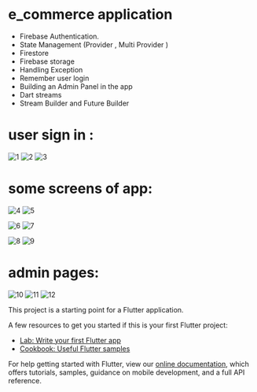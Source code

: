# e_commerce application


- Firebase Authentication.
- State Management (Provider , Multi Provider )
- Firestore
- Firebase storage
- Handling Exception
- Remember user login 
- Building an Admin Panel in the app
- Dart streams
- Stream Builder and Future Builder

# user sign in :

![1](https://user-images.githubusercontent.com/20237235/88402411-5e28aa80-cdcb-11ea-9299-1e67104f59a7.png)
![2](https://user-images.githubusercontent.com/20237235/88402412-5ec14100-cdcb-11ea-88fd-55fefcd29871.png)
![3](https://user-images.githubusercontent.com/20237235/88402416-5ff26e00-cdcb-11ea-8ed8-d940558b8637.png)

# some screens of app:

![4](https://user-images.githubusercontent.com/20237235/88402417-608b0480-cdcb-11ea-8c96-60ed0dfb1cb3.png)
![5](https://user-images.githubusercontent.com/20237235/88402426-6254c800-cdcb-11ea-9883-69f4ef734cc0.png)

![6](https://user-images.githubusercontent.com/20237235/88402434-641e8b80-cdcb-11ea-9c39-ddf9c4531b6b.png)
![7](https://user-images.githubusercontent.com/20237235/88402438-65e84f00-cdcb-11ea-97c3-904477641db1.png)

![8](https://user-images.githubusercontent.com/20237235/88402444-67197c00-cdcb-11ea-810a-450756b87ffd.png)
![9](https://user-images.githubusercontent.com/20237235/88402446-67b21280-cdcb-11ea-91db-0b72cf8339fc.png)

# admin pages:

![10](https://user-images.githubusercontent.com/20237235/88402447-684aa900-cdcb-11ea-9ad5-739622c8c83c.png)
![11](https://user-images.githubusercontent.com/20237235/88402449-684aa900-cdcb-11ea-8511-cf4b2a47f385.png)
![12](https://user-images.githubusercontent.com/20237235/88402450-68e33f80-cdcb-11ea-8d84-5d61601d1ea6.png)




This project is a starting point for a Flutter application.

A few resources to get you started if this is your first Flutter project:

- [Lab: Write your first Flutter app](https://flutter.dev/docs/get-started/codelab)
- [Cookbook: Useful Flutter samples](https://flutter.dev/docs/cookbook)

For help getting started with Flutter, view our
[online documentation](https://flutter.dev/docs), which offers tutorials,
samples, guidance on mobile development, and a full API reference.
